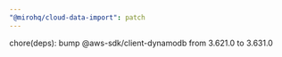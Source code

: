 ```yaml
---
"@mirohq/cloud-data-import": patch
---
```


chore(deps): bump @aws-sdk/client-dynamodb from 3.621.0 to 3.631.0

